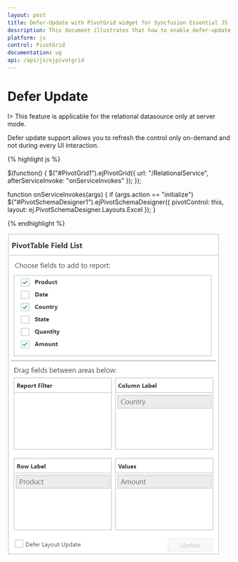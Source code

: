 ```yaml
---
layout: post
title: Defer-Update with PivotGrid widget for Syncfusion Essential JS
description: This document illustrates that how to enable defer-update in server mode of JavaScript PivotGrid control
platform: js
control: PivotGrid
documentation: ug
api: /api/js/ejpivotgrid
---
```


# Defer Update

I> This feature is applicable for the relational datasource only at server mode.

Defer update support allows you to refresh the control only on-demand and not during every UI interaction.

{% highlight js %}

  $(function() {
      $("#PivotGrid1").ejPivotGrid({
          url: "/RelationalService",
          afterServiceInvoke: "onServiceInvokes"
      });
  });

  function onServiceInvokes(args) {
      if (args.action == "initialize")
          $("#PivotSchemaDesigner1").ejPivotSchemaDesigner({
              pivotControl: this,
              layout: ej.PivotSchemaDesigner.Layouts.Excel
          });
  }

{% endhighlight %}

![Defer update support in JavaScript pivot grid control](Defer-Update_images/relationaldeferupdate.png)



